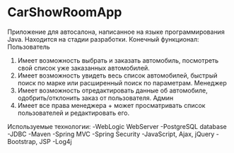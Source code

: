 # CarShowRoomApp
Приложение для автосалона, написанное на языке программирования Java. Находится на стадии разработки.
Конечный функционал:
Пользователь
1) Имеет возможность выбрать и заказать автомобиль, посмотреть свой список уже заказанных автомобилей.
2) Имеет возможность увидеть весь список автомобилей, быстрый поиск по марке или расширенный поиск по параметрам.
Менеджер
1) Имеет возможность отредактировать данные об автомобиле, одобрить/отклонить заказ от пользователя.
Админ
1) Имеет все права менеджера + может просматривать список пользователей и редактировать его.

Используемые технологии:
-WebLogic WebServer
-PostgreSQL database
-JDBC
-Maven
-Spring MVC
-Spring Security
-JavaScript, Ajax, jQuery
-Bootstrap, JSP
-Log4j

